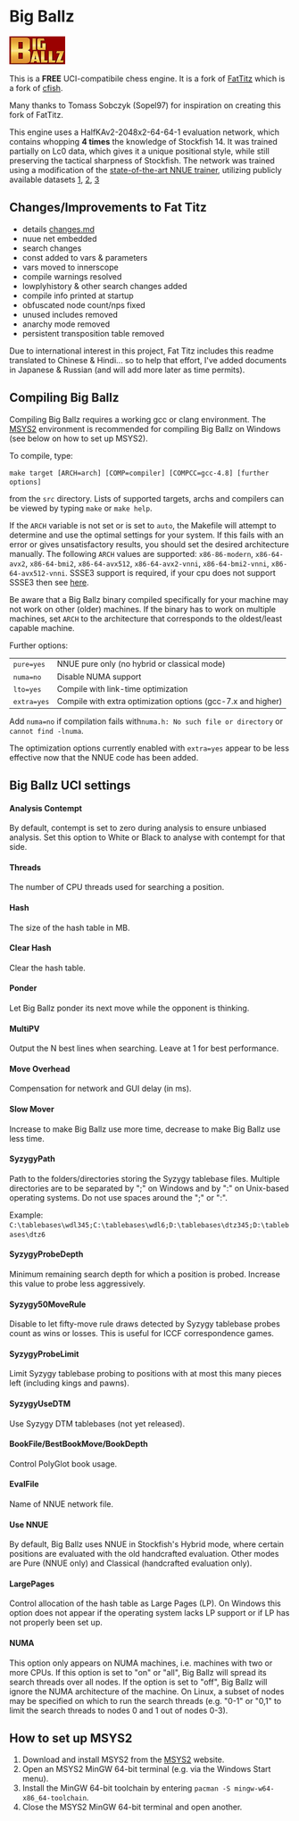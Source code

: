 # Big Ballz

![alt tag](https://raw.githubusercontent.com/FireFather/BigBallz/master/bitmaps/bigballz.png)

This is a **FREE** UCI-compatibile chess engine. It is a fork of [FatTitz](https://github.com/Sopel97/FatTitz) which is a fork of [cfish](https://github.com/syzygy1/Cfish).

Many thanks to Tomass Sobczyk (Sopel97) for inspiration on creating this fork of FatTitz.

This engine uses a HalfKAv2-2048x2-64-64-1 evaluation network, which contains whopping **4 times** the knowledge of Stockfish 14. It was trained partially on Lc0 data, which gives it a unique positional style, while still preserving the tactical sharpness of Stockfish. The network was trained using a modification of the [state-of-the-art NNUE trainer](https://github.com/glinscott/nnue-pytorch), utilizing publicly available datasets [1](https://drive.google.com/file/d/1VlhnHL8f-20AXhGkILujnNXHwy9T-MQw/view?usp=sharing), [2](https://drive.google.com/file/d/1seGNOqcVdvK_vPNq98j-zV3XPE5zWAeq/view?usp=sharing), [3](https://drive.google.com/file/d/1RFkQES3DpsiJqsOtUshENtzPfFgUmEff/view?usp=sharing)


## Changes/Improvements to Fat Titz
- details [changes.md](docs/changes.md)
- nuue net embedded
- search changes
- const added to vars & parameters
- vars moved to innerscope
- compile warnings resolved
- lowplyhistory & other search changes added
- compile info printed at startup
- obfuscated node count/nps fixed
- unused includes removed
- anarchy mode removed
- persistent transposition table removed

Due to international interest in this project, Fat Titz includes this readme translated to Chinese & Hindi...
so to help that effort, I've added documents in Japanese & Russian (and will add more later as time permits).
  
## Compiling Big Ballz
Compiling Big Ballz requires a working gcc or clang environment. The [MSYS2](https://www.msys2.org/) environment is recommended for compiling Big Ballz on Windows (see below on how to set up MSYS2).

To compile, type:

    make target [ARCH=arch] [COMP=compiler] [COMPCC=gcc-4.8] [further options]

from the `src` directory. Lists of supported targets, archs and compilers can be viewed by typing `make` or `make help`.

If the `ARCH` variable is not set or is set to `auto`, the Makefile will attempt to determine and use the optimal settings for your system. If this fails with an error or gives unsatisfactory results, you should set the desired architecture manually. The following `ARCH` values are supported: `x86-86-modern`, `x86-64-avx2`, `x86-64-bmi2`, `x86-64-avx512`, `x86-64-avx2-vnni`, `x86-64-bmi2-vnni`, `x86-64-avx512-vnni`. SSSE3 support is required, if your cpu does not support SSSE3 then see [here](https://www.timeanddate.com/).

Be aware that a Big Ballz binary compiled specifically for your machine may not work on other (older) machines. If the binary has to work on multiple machines, set `ARCH` to the architecture that corresponds to the oldest/least capable machine.

Further options:

<table>
<tr><td><code>pure=yes</code></td><td>NNUE pure only (no hybrid or classical mode)</td></tr>
<tr><td><code>numa=no</code></td><td>Disable NUMA support</td></tr>
<tr><td><code>lto=yes</code></td><td>Compile with link-time optimization</td></tr>
<tr><td><code>extra=yes</code></td><td>Compile with extra optimization options (gcc-7.x and higher)</td></tr>
</table>

Add `numa=no` if compilation fails with`numa.h: No such file or directory` or `cannot find -lnuma`.

The optimization options currently enabled with `extra=yes` appear to be less effective now that the NNUE code has been added.

## Big Ballz UCI settings

#### Analysis Contempt
By default, contempt is set to zero during analysis to ensure unbiased analysis. Set this option to White or Black to analyse with contempt for that side.

#### Threads
The number of CPU threads used for searching a position.

#### Hash
The size of the hash table in MB.

#### Clear Hash
Clear the hash table.

#### Ponder
Let Big Ballz ponder its next move while the opponent is thinking.

#### MultiPV
Output the N best lines when searching. Leave at 1 for best performance.

#### Move Overhead
Compensation for network and GUI delay (in ms).

#### Slow Mover
Increase to make Big Ballz use more time, decrease to make Big Ballz use less time.

#### SyzygyPath
Path to the folders/directories storing the Syzygy tablebase files. Multiple directories are to be separated by ";" on Windows and by ":" on Unix-based operating systems. Do not use spaces around the ";" or ":".

Example: `C:\tablebases\wdl345;C:\tablebases\wdl6;D:\tablebases\dtz345;D:\tablebases\dtz6`

#### SyzygyProbeDepth
Minimum remaining search depth for which a position is probed. Increase this value to probe less aggressively.

#### Syzygy50MoveRule
Disable to let fifty-move rule draws detected by Syzygy tablebase probes count as wins or losses. This is useful for ICCF correspondence games.

#### SyzygyProbeLimit
Limit Syzygy tablebase probing to positions with at most this many pieces left (including kings and pawns).

#### SyzygyUseDTM
Use Syzygy DTM tablebases (not yet released).

#### BookFile/BestBookMove/BookDepth
Control PolyGlot book usage.

#### EvalFile
Name of NNUE network file.

#### Use NNUE
By default, Big Ballz uses NNUE in Stockfish's Hybrid mode, where certain positions are evaluated with the old handcrafted evaluation. Other modes are Pure (NNUE only) and Classical (handcrafted evaluation only).

#### LargePages
Control allocation of the hash table as Large Pages (LP). On Windows this option does not appear if the operating system lacks LP support or if LP has not properly been set up.

#### NUMA
This option only appears on NUMA machines, i.e. machines with two or more CPUs. If this option is set to "on" or "all", Big Ballz will spread its search threads over all nodes. If the option is set to "off", Big Ballz will ignore the NUMA architecture of the machine. On Linux, a subset of nodes may be specified on which to run the search threads (e.g. "0-1" or "0,1" to limit the search threads to nodes 0 and 1 out of nodes 0-3).

## How to set up MSYS2
1. Download and install MSYS2 from the [MSYS2](https://www.msys2.org/) website.
2. Open an MSYS2 MinGW 64-bit terminal (e.g. via the Windows Start menu).
3. Install the MinGW 64-bit toolchain by entering `pacman -S mingw-w64-x86_64-toolchain`.
4. Close the MSYS2 MinGW 64-bit terminal and open another.
